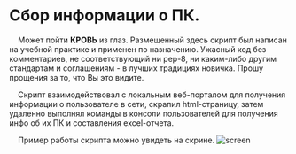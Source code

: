 # Сбор информации о ПК.

&nbsp;&nbsp;&nbsp;&nbsp;Может пойти <b>КРОВЬ</b> из глаз. Размещенный здесь скрипт был написан на учебной практике и применен по назначению. Ужасный код без комментариев, не соответствующий ни pep-8, ни каким-либо другим стандартам и соглашениям - в лучших традициях новичка. Прошу прощения за то, что Вы это видите.

&nbsp;&nbsp;&nbsp;&nbsp;Скрипт взаимодействовал с локальным веб-порталом для получения информации о пользователе в сети, скрапил html-страницу, затем удаленно выполнял команды в консоли пользователей для получения инфо об их ПК и составления excel-отчета.

&nbsp;&nbsp;&nbsp;&nbsp;Пример работы скрипта можно увидеть на скрине.
![screen](https://user-images.githubusercontent.com/92309039/206621118-ae862278-cb10-42df-8b2a-66d3c257a584.png)
